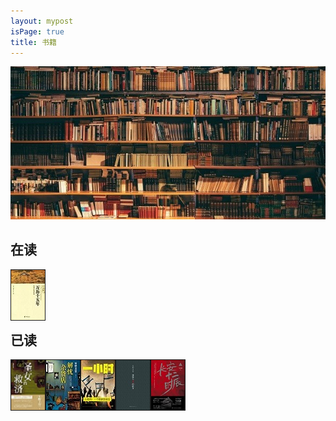 ```yaml
---
layout: mypost
isPage: true
title: 书籍
---
```

![书](/img/book.jpg)
<br/>

## 在读
<a href="" target=""><img src="/img/万历十五年.jpg" height="80" width="54" border="1" align="left" > </a>
<br/>
<br/>
<br/>
<br/>
## 已读
<a href="" target=""><img src="/img/剩女的救济.jpg" height="80" width="54" border="1" title="圣女的救济" align="left" > </a> <a href="" target=""><img src="/img/解忧杂货店.jpg" height="80" width="54" border="1" title="解忧杂货店" align="left" > </a> <a href="" target=""><img src="/img/以色列.jpg" height="80" width="54" border="1" title="以色列：一个国家的诞生" align="left" > </a> <a href="" target=""><img src="/img/嫌疑人x.jpg" height="80" width="54" border="1" title="嫌疑人x的献身" align="left" > </a> <a href="" target=""><img src="/img/长安.jpg" height="80" width="54" border="1" title="长安十二时辰" align="left" > </a>
<br/>
<br/>
<br/>
<br/>
<br/>
<br/>


